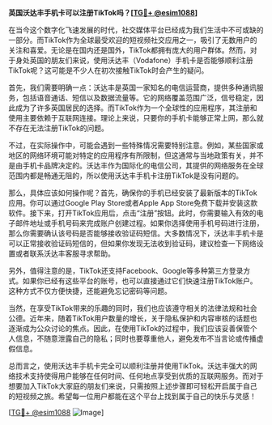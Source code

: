 **英国沃达丰手机卡可以注册TikTok吗？[[TG💪+ @esim1088](https://t.me/s/esim1088)]**

在当今这个数字化飞速发展的时代，社交媒体平台已经成为我们生活中不可或缺的一部分。而TikTok作为全球最受欢迎的短视频社交应用之一，吸引了无数用户的关注和喜爱。无论是在国内还是国外，TikTok都拥有庞大的用户群体。然而，对于身处英国的朋友们来说，使用沃达丰（Vodafone）手机卡是否能够顺利注册TikTok呢？这可能是不少人在初次接触TikTok时会产生的疑问。

首先，我们需要明确一点：沃达丰是英国一家知名的电信运营商，提供多种通讯服务，包括语音通话、短信以及数据流量等。它的网络覆盖范围广泛，信号稳定，因此成为了许多英国居民的选择。而TikTok作为一个全球性的应用程序，其注册和使用主要依赖于互联网连接。理论上来说，只要你的手机卡能够正常上网，那么就不存在无法注册TikTok的问题。

不过，在实际操作中，可能会遇到一些特殊情况需要特别注意。例如，某些国家或地区的网络环境可能对特定的应用程序有所限制，但这通常与当地政策有关，并不是由手机卡品牌决定的。沃达丰作为国际化的电信公司，其提供的网络服务在全球范围内都是畅通无阻的，所以使用沃达丰手机卡注册TikTok是没有问题的。

那么，具体应该如何操作呢？首先，确保你的手机已经安装了最新版本的TikTok应用。你可以通过Google Play Store或者Apple App Store免费下载并安装这款软件。接下来，打开TikTok应用后，点击“注册”按钮。此时，你需要输入有效的电子邮件地址或手机号码来完成账户创建过程。如果你选择使用手机号码进行注册，那么你需要确认该号码是否能够接收验证码短信。大多数情况下，沃达丰手机卡是可以正常接收验证码短信的，但如果你发现无法收到验证码，建议检查一下网络设置或者联系沃达丰客服寻求帮助。

另外，值得注意的是，TikTok还支持Facebook、Google等多种第三方登录方式。如果你已经有这些平台的账号，也可以直接通过它们快速注册TikTok账户。这种方式不仅方便快捷，还能避免忘记密码等问题。

当然，在享受TikTok带来的乐趣的同时，我们也应该遵守相关的法律法规和社会公德。近年来，随着TikTok用户数量的增长，关于隐私保护和内容审核的话题也逐渐成为公众讨论的焦点。因此，在使用TikTok的过程中，我们应该妥善保管个人信息，不随意泄露自己的隐私；同时也要尊重他人，避免发布不当言论或传播虚假信息。

总而言之，使用沃达丰手机卡完全可以顺利注册并使用TikTok。沃达丰强大的网络技术支持使得用户能够在任何时间、任何地点享受到优质的互联网服务。而对于想要加入TikTok大家庭的朋友们来说，只需按照上述步骤即可轻松开启属于自己的短视频之旅。希望每一位用户都能在这个平台上找到属于自己的快乐与灵感！

[[TG💪+ @esim1088](https://t.me/s/esim1088) ![Image](https://i.postimg.cc/4NQfJmqS/Snipaste-2025-05-13-00-14-12.png)]